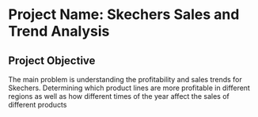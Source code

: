 # Project Name: Skechers Sales and Trend Analysis
## Project Objective
The main problem is understanding the profitability and sales trends for Skechers. Determining which product lines are more profitable in different regions as well as how different times of the year affect the sales of different products

